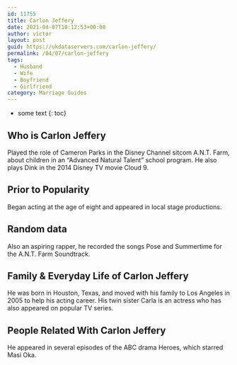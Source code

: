 ```yaml
---
id: 11755
title: Carlon Jeffery
date: 2021-04-07T10:12:53+00:00
author: victor
layout: post
guid: https://ukdataservers.com/carlon-jeffery/
permalink: /04/07/carlon-jeffery
tags:
  - Husband
  - Wife
  - Boyfriend
  - Girlfriend
category: Marriage Guides
---
```


* some text
{: toc}


## Who is Carlon Jeffery



Played the role of Cameron Parks in the Disney Channel sitcom A.N.T. Farm, about children in an &#8220;Advanced Natural Talent&#8221; school program. He also plays Dink in the 2014 Disney TV movie Cloud 9.

                
                
                
## Prior to Popularity



Began acting at the age of eight and appeared in local stage productions.

                
                
                
## Random data



Also an aspiring rapper, he recorded the songs Pose and Summertime for the A.N.T. Farm Soundtrack.

                
                
                
## Family & Everyday Life of Carlon Jeffery



He was born in Houston, Texas, and moved with his family to Los Angeles in 2005 to help his acting career. His twin sister Carla is an actress who has also appeared on popular TV series.

                
                
                
## People Related With Carlon Jeffery



He appeared in several episodes of the ABC drama Heroes, which starred Masi Oka.

                
              
            
          
          
          